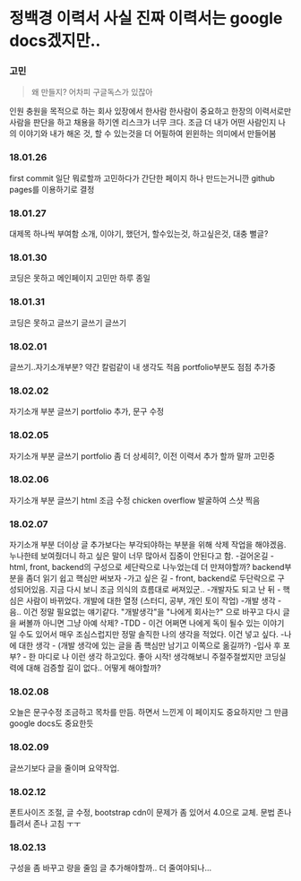 # 정백경 이력서 사실 진짜 이력서는 google docs겠지만..

### 고민
  > 왜 만들지? 어차피 구글독스가 있잖아

인원 충원을 목적으로 하는 회사 있장에서 한사람 한사람이 중요하고 한장의 이력서로만 사람을 판단을 하고 채용을 하기엔 리스크가 너무 크다.
조금 더 내가 어떤 사람인지 나의 이야기와 내가 해온 것, 할 수 있는것을 더 어필하여 윈윈하는 의미에서 만들어봄

### 18.01.26
  first commit
  일단 뭐로할까 고민하다가 간단한 페이지 하나 만드는거니깐 github pages를 이용하기로 결정
### 18.01.27
  대제목 하나씩 부여함 소개, 이야기, 했던거, 할수있는것, 하고싶은것, 대충 뻘글?
### 18.01.30
  코딩은 못하고
  메인페이지 고민만 하루 종일
### 18.01.31
  코딩은 못하고
  글쓰기
  글쓰기
  글쓰기
### 18.02.01
  글쓰기..자기소개부분? 약간 칼럼같이 내 생각도 적음
  portfolio부분도 점점 추가중  
### 18.02.02
  자기소개 부분 글쓰기
  portfolio 추가, 문구 수정
### 18.02.05
  자기소개 부분 글쓰기
  portfolio 좀 더 상세히?, 이전 이력서 추가 할까 말까 고민중
### 18.02.06
  자기소개 부분 글쓰기
  html 조금 수정
  chicken overflow 발굴하여 스샷 찍음
### 18.02.07
  자기소개 부분 더이상 글 추가보다는 부각되야하는 부분을 위해 삭제 작업을 해야겠음.
  누나한테 보여줬더니 하고 싶은 말이 너무 많아서 집중이 안된다고 함.
  -걸어온길 - html, front, backend의 구성으로 세단락으로 나누었는데 더 만져야할까? backend부분을 좀더 읽기 쉽고 핵심만 써보자
  -가고 싶은 길 - front, backend로 두단락으로 구성되어있음. 지금 다시 보니 조금 의식의 흐름대로 써져있군..
  -개발자도 되고 난 뒤 - 핵심은 사람이 바뀌었다. 개발에 대한 열정 (스터디, 공부, 개인 토이 작업)
  -개발 생각 - 음.. 이건 정말 필요없는 얘기같다. "개발생각"을 "나에게 회사는?" 으로 바꾸고 다시 글을 써볼까 아니면 그냥 아예 삭제?
  -TDD - 이건 어쩌면 나에게 독이 될수 있는 이야기 일 수도 있어서 매우 조심스럽지만 정말 솔직한 나의 생각을 적었다. 이건 넣고 싶다.
  -나에 대한 생각 - (개발 생각에 있는 글을 좀 핵심만 남기고 이쪽으로 옮길까?)
  -입사 후 포부? - 한 마디로 나 이런 생각 하고있다. 
  좋아 시작!
  생각해보니 주절주절썼지만 코딩실력에 대해 검증할 길이 없다.. 어떻게 해야할까?
### 18.02.08
  오늘은 문구수정 조금하고 목차를 만듬. 하면서 느낀게 이 페이지도 중요하지만 그 만큼 google docs도 중요한듯
### 18.02.09
  글쓰기보다 글을 줄이며 요약작업.
### 18.02.12
  폰트사이즈 조절, 글 수정, bootstrap cdn이 문제가 좀 있어서 4.0으로 교체. 문법 존나 틀려서 존나 고침 ㅜㅜ
### 18.02.13
  구성을 좀 바꾸고 량을 줄임
  글 추가해야할까.. 더 줄여야되나...